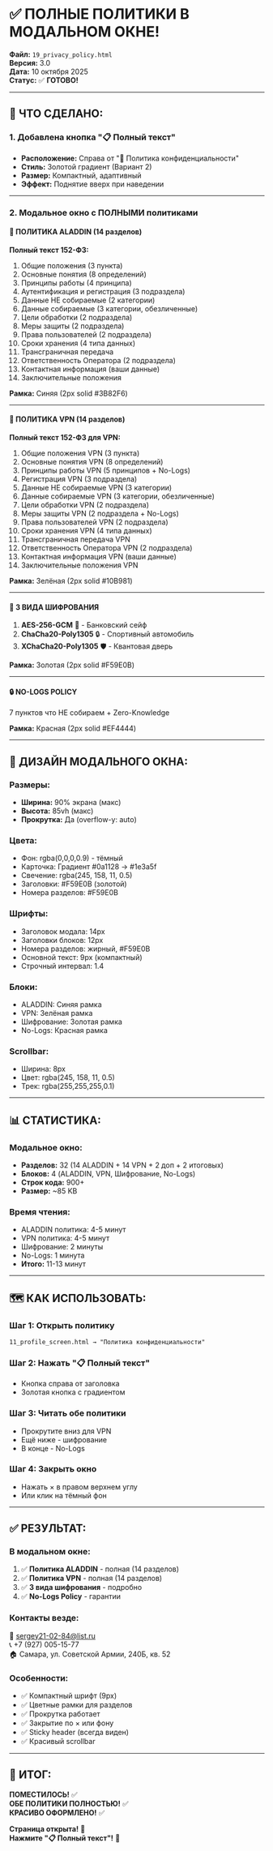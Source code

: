 # ✅ ПОЛНЫЕ ПОЛИТИКИ В МОДАЛЬНОМ ОКНЕ!

**Файл:** `19_privacy_policy.html`  
**Версия:** 3.0  
**Дата:** 10 октября 2025  
**Статус:** ✅ **ГОТОВО!**

---

## 🎯 **ЧТО СДЕЛАНО:**

### **1. Добавлена кнопка "📋 Полный текст"**
- **Расположение:** Справа от "📜 Политика конфиденциальности"
- **Стиль:** Золотой градиент (Вариант 2)
- **Размер:** Компактный, адаптивный
- **Эффект:** Поднятие вверх при наведении

---

### **2. Модальное окно с ПОЛНЫМИ политиками**

#### **📱 ПОЛИТИКА ALADDIN (14 разделов)**
**Полный текст 152-ФЗ:**
1. Общие положения (3 пункта)
2. Основные понятия (8 определений)
3. Принципы работы (4 принципа)
4. Аутентификация и регистрация (3 подраздела)
5. Данные НЕ собираемые (2 категории)
6. Данные собираемые (3 категории, обезличенные)
7. Цели обработки (2 подраздела)
8. Меры защиты (2 подраздела)
9. Права пользователей (2 подраздела)
10. Сроки хранения (4 типа данных)
11. Трансграничная передача
12. Ответственность Оператора (2 подраздела)
13. Контактная информация (ваши данные)
14. Заключительные положения

**Рамка:** Синяя (2px solid #3B82F6)

---

#### **🔐 ПОЛИТИКА VPN (14 разделов)**
**Полный текст 152-ФЗ для VPN:**
1. Общие положения VPN (3 пункта)
2. Основные понятия VPN (8 определений)
3. Принципы работы VPN (5 принципов + No-Logs)
4. Регистрация VPN (3 подраздела)
5. Данные НЕ собираемые VPN (3 категории)
6. Данные собираемые VPN (3 категории, обезличенные)
7. Цели обработки VPN (2 подраздела)
8. Меры защиты VPN (2 подраздела + No-Logs)
9. Права пользователей VPN (2 подраздела)
10. Сроки хранения VPN (4 типа данных)
11. Трансграничная передача VPN
12. Ответственность Оператора VPN (2 подраздела)
13. Контактная информация VPN (ваши данные)
14. Заключительные положения VPN

**Рамка:** Зелёная (2px solid #10B981)

---

#### **🔐 3 ВИДА ШИФРОВАНИЯ**
1. **AES-256-GCM** 🔐 - Банковский сейф
2. **ChaCha20-Poly1305** 🔒 - Спортивный автомобиль
3. **XChaCha20-Poly1305** 🛡️ - Квантовая дверь

**Рамка:** Золотая (2px solid #F59E0B)

---

#### **🔒 NO-LOGS POLICY**
7 пунктов что НЕ собираем + Zero-Knowledge

**Рамка:** Красная (2px solid #EF4444)

---

## 🎨 **ДИЗАЙН МОДАЛЬНОГО ОКНА:**

### **Размеры:**
- **Ширина:** 90% экрана (макс)
- **Высота:** 85vh (макс)
- **Прокрутка:** Да (overflow-y: auto)

### **Цвета:**
- Фон: rgba(0,0,0,0.9) - тёмный
- Карточка: Градиент #0a1128 → #1e3a5f
- Свечение: rgba(245, 158, 11, 0.5)
- Заголовки: #F59E0B (золотой)
- Номера разделов: #F59E0B

### **Шрифты:**
- Заголовок модала: 14px
- Заголовки блоков: 12px
- Номера разделов: жирный, #F59E0B
- Основной текст: 9px (компактный)
- Строчный интервал: 1.4

### **Блоки:**
- ALADDIN: Синяя рамка
- VPN: Зелёная рамка
- Шифрование: Золотая рамка
- No-Logs: Красная рамка

### **Scrollbar:**
- Ширина: 8px
- Цвет: rgba(245, 158, 11, 0.5)
- Трек: rgba(255,255,255,0.1)

---

## 📊 **СТАТИСТИКА:**

### **Модальное окно:**
- **Разделов:** 32 (14 ALADDIN + 14 VPN + 2 доп + 2 итоговых)
- **Блоков:** 4 (ALADDIN, VPN, Шифрование, No-Logs)
- **Строк кода:** 900+
- **Размер:** ~85 KB

### **Время чтения:**
- ALADDIN политика: 4-5 минут
- VPN политика: 4-5 минут
- Шифрование: 2 минуты
- No-Logs: 1 минута
- **Итого:** 11-13 минут

---

## 🗺️ **КАК ИСПОЛЬЗОВАТЬ:**

### **Шаг 1:** Открыть политику
```
11_profile_screen.html → "Политика конфиденциальности"
```

### **Шаг 2:** Нажать "📋 Полный текст"
- Кнопка справа от заголовка
- Золотая кнопка с градиентом

### **Шаг 3:** Читать обе политики
- Прокрутите вниз для VPN
- Ещё ниже - шифрование
- В конце - No-Logs

### **Шаг 4:** Закрыть окно
- Нажать × в правом верхнем углу
- Или клик на тёмный фон

---

## ✅ **РЕЗУЛЬТАТ:**

### **В модальном окне:**
1. ✅ **Политика ALADDIN** - полная (14 разделов)
2. ✅ **Политика VPN** - полная (14 разделов)
3. ✅ **3 вида шифрования** - подробно
4. ✅ **No-Logs Policy** - гарантии

### **Контакты везде:**
📧 sergey21-02-84@list.ru  
📞 +7 (927) 005-15-77  
🏠 Самара, ул. Советской Армии, 240Б, кв. 52

### **Особенности:**
- ✅ Компактный шрифт (9px)
- ✅ Цветные рамки для разделов
- ✅ Прокрутка работает
- ✅ Закрытие по × или фону
- ✅ Sticky header (всегда виден)
- ✅ Красивый scrollbar

---

## 🎯 **ИТОГ:**

**ПОМЕСТИЛОСЬ!** ✅  
**ОБЕ ПОЛИТИКИ ПОЛНОСТЬЮ!** ✅  
**КРАСИВО ОФОРМЛЕНО!** ✅  

**Страница открыта!** 📱  
**Нажмите "📋 Полный текст"!** 🎉

